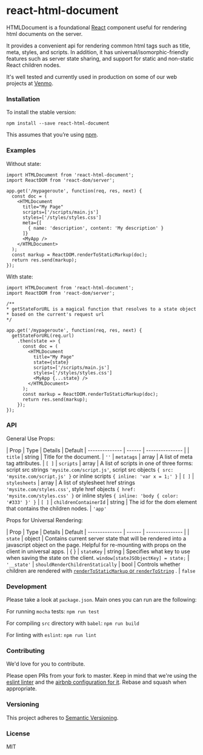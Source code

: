 # react-html-document

HTMLDocument is a foundational [React](https://facebook.github.io/react/) component useful for rendering html documents on the server.

It provides a convenient api for rendering common html tags such as title, meta, styles, and scripts. In addition, it has universal/isomorphic-friendly features such as server state sharing, and support for static and non-static React children nodes.

It's well tested and currently used in production on some of our web projects at [Venmo](http://www.venmo.com).

### Installation

To install the stable version:

```
npm install --save react-html-document
```

This assumes that you’re using [npm](http://npmjs.com/).

### Examples

Without state:
```
import HTMLDocument from 'react-html-document';
import ReactDOM from 'react-dom/server';

app.get('/mypageroute', function(req, res, next) {
  const doc = (
    <HTMLDocument
      title="My Page"
      scripts=['/scripts/main.js']
      styles=['/styles/styles.css']
      meta={[
        { name: 'description', content: 'My description' }
      ]}
      <MyApp />
    </HTMLDocument>
  );
  const markup = ReactDOM.renderToStaticMarkup(doc);
  return res.send(markup);
});
```

With state:

```
import HTMLDocument from 'react-html-document';
import ReactDOM from 'react-dom/server';

/**
* getStateForURL is a magical function that resolves to a state object
* based on the current's request url
*/

app.get('/mypageroute', function(req, res, next) {
  getStateForURL(req.url)
    .then(state => {
      const doc = (
        <HTMLDocument
          title="My Page"
          state={state}
          scripts=['/scripts/main.js']
          styles=['/styles/styles.css']
          <MyApp {...state} />
        </HTMLDocument>
      );
      const markup = ReactDOM.renderToStaticMarkup(doc);
      return res.send(markup);
    });
});
```

### API

General Use Props:

| Prop |  Type | Details | Default
| -------------- | ------ | --------------- |
| `title` | string | Title for the document. | `''`
| `metatags`    | array | A list of meta tag attributes. | `[ ]`
| `scripts` | array | A list of scripts in one of three forms: script src strings `'mysite.com/script.js'`, script src objects `{ src: 'mysite.com/script.js' }` or inline scripts `{ inline: 'var x = 1;' }` | `[ ]`
| `stylesheets` | array | A list of stylesheet href strings `'mysite.com/styles.css'`, style href objects `{ href: 'mysite.com/styles.css' }` or inline styles `{ inline: 'body { color: '#333' }' }` | `[ ]`
| `childrenContainerId`           | string | The id for the dom element that contains the children nodes. | `'app'`

Props for Universal Rendering:

| Prop |  Type | Details | Default
| -------------- | ------ | --------------- |
| `state` | object | Contains current server state that will be rendered into a javascript object on the page. Helpful for re-mounting with props on the client in universal apps. | { }
| `stateKey` | string | Specifies what key to use when saving the state on the client. `window[stateJSObjectKey] = state;` | `'__state'`
| `shouldRenderChildrenStatically` | bool | Controls whether children are rendered with [`renderToStaticMarkup` or `renderToString`](https://facebook.github.io/react/docs/top-level-api.html#reactdomserver) . | `false`


### Development
Please take a look at `package.json`. Main ones you can run are the following:

For running `mocha` tests: `npm run test`

For compiling `src` directory with `babel`: `npm run build`

For linting with `eslint`: `npm run lint`


### Contributing

We'd love for you to contribute.

Please open PRs from your fork to master. Keep in mind that we're using the [eslint linter](http://eslint.org/) and the [airbnb configuration for it](https://github.com/airbnb/javascript/tree/master/packages/eslint-config-airbnb). Rebase and squash when appropriate.


### Versioning
This project adheres to [Semantic Versioning](http://semver.org/).  


### License
MIT
